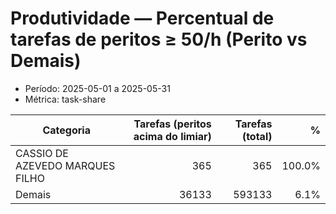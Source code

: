 # Produtividade — Percentual de tarefas de peritos ≥ 50/h (Perito vs Demais)

- Período: 2025-05-01 a 2025-05-31
- Métrica: task-share

| Categoria | Tarefas (peritos acima do limiar) | Tarefas (total) | % |
|-----------|------------------:|------------------:|---:|
| CASSIO DE AZEVEDO MARQUES FILHO  | 365 | 365 | 100.0% |
| Demais | 36133 | 593133 | 6.1% |
